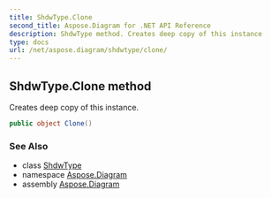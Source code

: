 ```yaml
---
title: ShdwType.Clone
second_title: Aspose.Diagram for .NET API Reference
description: ShdwType method. Creates deep copy of this instance
type: docs
url: /net/aspose.diagram/shdwtype/clone/
---
```

## ShdwType.Clone method

Creates deep copy of this instance.

```csharp
public object Clone()
```

### See Also

* class [ShdwType](../)
* namespace [Aspose.Diagram](../../shdwtype/)
* assembly [Aspose.Diagram](../../../)



